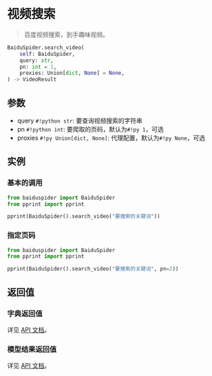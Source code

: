 # 视频搜索

> 百度视频搜索，到手趣味视频。

```python
BaiduSpider.search_video(
    self: BaiduSpider,
    query: str,
    pn: int = 1,
    proxies: Union[dict, None] = None,
) -> VideoResult
```

## 参数

- query `#!python str`: 要查询视频搜索的字符串
- pn `#!python int`: 要爬取的页码，默认为`#!py 1`，可选
- proxies `#!py Union[dict, None]`: 代理配置，默认为`#!py None`，可选

## 实例

### 基本的调用

```python hl_lines="4"
from baiduspider import BaiduSpider
from pprint import pprint

pprint(BaiduSpider().search_video("要搜索的关键词"))
```

### 指定页码

```python hl_lines="4"
from baiduspider import BaiduSpider
from pprint import pprint

pprint(BaiduSpider().search_video("要搜索的关键词", pn=2))
```

## 返回值

### 字典返回值

详见 [API 文档](/api/baiduspider/__init__.html#baiduspider.__init__.BaiduSpider.search_video)。

### 模型结果返回值

详见 [API 文档](/api/baiduspider/models/video.html)。

